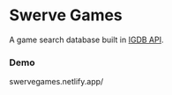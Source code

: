 # Swerve Games
A game search database built in [IGDB API](https://api-docs.igdb.com/).

### Demo
swervegames.netlify.app/

